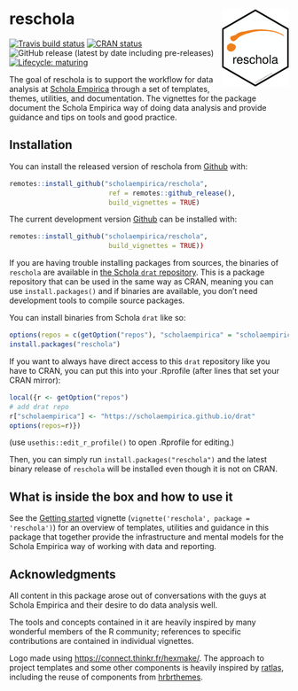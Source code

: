 
<!-- README.md is generated from README.Rmd. Please edit that file -->

# reschola <a href='https://scholaempirica.github.io/reschola'><img src='man/figures/logo.png' align="right" height="139" /></a>

<!-- badges: start -->

[![Travis build
status](https://travis-ci.org/scholaempirica/reschola.svg?branch=master)](https://travis-ci.org/scholaempirica/reschola)
[![CRAN
status](https://www.r-pkg.org/badges/version/reschola)](https://CRAN.R-project.org/package=reschola)
![GitHub release (latest by date including
pre-releases)](https://img.shields.io/github/v/release/scholaempirica/reschola?include_prereleases)
[![Lifecycle:
maturing](https://img.shields.io/badge/lifecycle-maturing-blue.svg)](https://www.tidyverse.org/lifecycle/#maturing)
<!-- badges: end -->

The goal of reschola is to support the workflow for data analysis at
[Schola Empirica](http://scholaempirica.org) through a set of templates,
themes, utilities, and documentation. The vignettes for the package
document the Schola Empirica way of doing data analysis and provide
guidance and tips on tools and good practice.

## Installation

You can install the released version of reschola from
[Github](https://github.com) with:

``` r
remotes::install_github("scholaempirica/reschola", 
                         ref = remotes::github_release(),
                         build_vignettes = TRUE)
```

The current development version [Github](https://github.com) can be
installed with:

``` r
remotes::install_github("scholaempirica/reschola",
                         build_vignettes = TRUE))
```

If you are having trouble installing packages from sources, the binaries
of `reschola` are available in [the Schola `drat`
repository](https://scholaempirica.github.io/drat). This is a package
repository that can be used in the same way as CRAN, meaning you can use
`install.packages()` and if binaries are available, you don’t need
development tools to compile source packages.

You can install binaries from Schola `drat` like so:

``` r
options(repos = c(getOption("repos"), "scholaempirica" = "scholaempirica.github.io/drat"))
install.packages("reschola")
```

If you want to always have direct access to this `drat` repository like
you have to CRAN, you can put this into your .Rprofile (after lines that
set your CRAN mirror):

``` r
local({r <- getOption("repos")
# add drat repo
r["scholaempirica"] <- "https://scholaempirica.github.io/drat"
options(repos=r)})
```

(use `usethis::edit_r_profile()` to open .Rprofile for editing.)

Then, you can simply run `install.packages("reschola")` and the latest
binary release of `reschola` will be installed even though it is not on
CRAN.

## What is inside the box and how to use it

See the [Getting started](articles/reschola.html) vignette
(`vignette('reschola', package = 'reschola')`) for an overview of
templates, utilities and guidance in this package that together provide
the infrastructure and mental models for the Schola Empirica way of
working with data and reporting.

## Acknowledgments

All content in this package arose out of conversations with the guys at
Schola Empirica and their desire to do data analysis well.

The tools and concepts contained in it are heavily inspired by many
wonderful members of the R community; references to specific
contributions are contained in individual vignettes.

Logo made using <https://connect.thinkr.fr/hexmake/>. The approach to
project templates and some other components is heavily inspired by
[ratlas](https://github.com/atlas-aai/ratlas/), including the reuse of
components from [hrbrthemes](https://hrbrmstr.github.io/hrbrthemes/).
